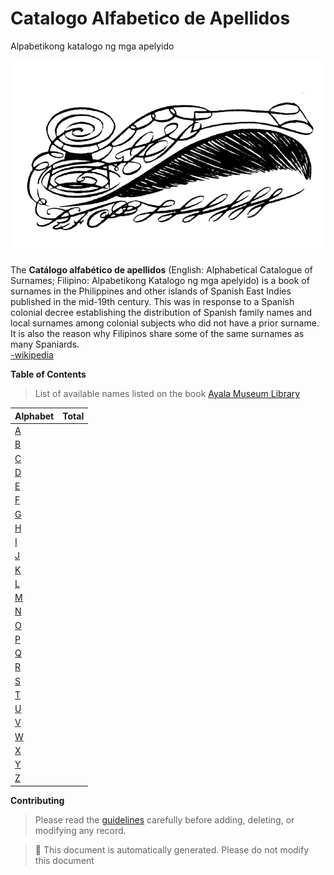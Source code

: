 # Catalogo Alfabetico de Apellidos
Alpabetikong katalogo ng mga apelyido   

![caa_logo](./src/assets/img/logo.png)

The **Catálogo alfabético de apellidos** (English: Alphabetical Catalogue of Surnames; Filipino: Alpabetikong Katalogo ng mga apelyido) is a book of surnames in the Philippines and other islands of Spanish East Indies published in the mid-19th century. This was in response to a Spanish colonial decree establishing the distribution of Spanish family names and local surnames among colonial subjects who did not have a prior surname. It is also the reason why Filipinos share some of the same surnames as many Spaniards.   
[-wikipedia](https://en.wikipedia.org/wiki/Cat%C3%A1logo_alfab%C3%A9tico_de_apellidos)   

**Table of Contents**   
> List of available names listed on the book [Ayala Museum Library](https://issuu.com/filipinasheritagelibrary/docs/catalogo_alfabetico_de_apellidos/60)

| Alphabet | Total |
| ----------- | ----------- |
| [A](./src/contents/a.json)       |             |
| [B](./src/contents/b.json)       |             | 
| [C](./src/contents/c.json)       |             |
| [D](./src/contents/d.json)       |             | 
| [E](./src/contents/e.json)       |             | 
| [F](./src/contents/b.json)       |             | 
| [G](./src/contents/b.json)       |             | 
| [H](./src/contents/b.json)       |             | 
| [I](./src/contents/b.json)       |             | 
| [J](./src/contents/b.json)       |             | 
| [K](./src/contents/b.json)       |             | 
| [L](./src/contents/b.json)       |             | 
| [M](./src/contents/b.json)       |             | 
| [N](./src/contents/b.json)       |             | 
| [O](./src/contents/b.json)       |             | 
| [P](./src/contents/b.json)       |             | 
| [Q](./src/contents/b.json)       |             | 
| [R](./src/contents/b.json)       |             | 
| [S](./src/contents/b.json)       |             | 
| [T](./src/contents/b.json)       |             | 
| [U](./src/contents/b.json)       |             | 
| [V](./src/contents/b.json)       |             | 
| [W](./src/contents/b.json)       |             | 
| [X](./src/contents/b.json)       |             | 
| [Y](./src/contents/b.json)       |             | 
| [Z](./src/contents/b.json)       |             | 


**Contributing**   
> Please read the [guidelines](./CONTRIBUTING.md) carefully before adding, deleting, or modifying any record.   

> :notebook: This document is automatically generated. Please do not modify this document